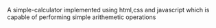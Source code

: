 A simple-calculator implemented using html,css and javascript which is capable of performing simple arithemetic operations
